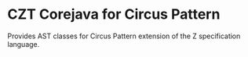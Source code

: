 # CZT Corejava for Circus Pattern

Provides AST classes for Circus Pattern extension of the Z specification language.
